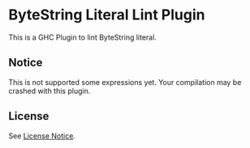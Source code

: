# ByteString Literal Lint Plugin

This is a GHC Plugin to lint ByteString literal.

## Notice

This is not supported some expressions yet.
Your compilation may be crashed with this plugin.

## License

See [License Notice](LICENSE_NOTICE.md).
